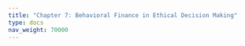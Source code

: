 ```yaml
---
title: "Chapter 7: Behavioral Finance in Ethical Decision Making"
type: docs
nav_weight: 70000
---
```

